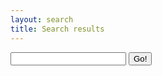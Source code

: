 ```yaml
---
layout: search
title: Search results
--- 
```


<form action="{{ '/search.html' | prepend: site.github.url}} " method="get">
  <input type="text" id="search-box" name="query">
  <input type="submit" value="Go!">
</form>

<div class="search-results-container">
    <ul  id="search-results"></ul>
</div>







